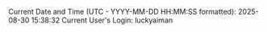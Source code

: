 Current Date and Time (UTC - YYYY-MM-DD HH:MM:SS formatted): 2025-08-30 15:38:32
Current User's Login: luckyaiman
